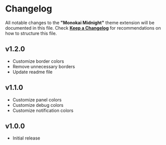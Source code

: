 # Changelog

All notable changes to the **"Monokai Midnight"** theme extension will be documented in this file.
Check [**Keep a Changelog**](https://keepachangelog.com/) for recommendations on how to structure this file.

## v1.2.0

-  Customize border colors
-  Remove unnecessary borders
-  Update readme file

## v1.1.0

-  Customize panel colors
-  Customize debug colors
-  Customize notification colors

## v1.0.0

-  Initial release
